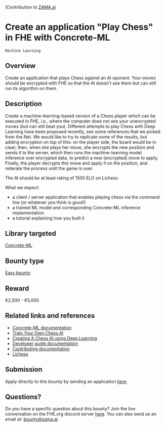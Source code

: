(Contribution to [ZAMA.ai]([https://zama-ai](https://www.zama.ai))<br>
# Create an application "Play Chess" in FHE with Concrete-ML
`Machine Learning`

## Overview
Create an application that plays Chess against an AI oponent. Your moves should be encrypted with FHE so that the AI doesn't see them but can still run its algorithm on them.

## Description
Create a machine-learning-based version of a Chess player which can be executed in FHE, i.e., where the computer does not see your unencrypted moves (but can still beat you). Different attempts to play Chess with Deep Learning have been proposed recently, see some references that we picked from the Net. We would like to try to replicate some of the results, but adding encryption on top of this: on the player side, the board would be in clear; then, when she plays her move, she encrypts the new position and sends it to the server, which then runs the machine-learning model inference over encrypted data, to predict a new (encrypted) move to apply. Finally, the player decrypts this move and apply it on the position, and reiterate the process until the game is over.

The AI should be at least rating of 1500 ELO on Lichess.

What we expect:
- a client / server application that enables playing chess via the command line (or whatever you think is good!)
- a trained ML model and corresponding Concrete-ML inference implementation
- a tutorial explaining how you built it

## Library targeted
[Concrete-ML](https://github.com/zama-ai/concrete-ml)

## Bounty type
[Easy bounty](https://github.com/zama-ai/zama-bounty-program#easy-bounties)

## Reward
€2,500 - €5,000

## Related links and references
- [Concrete-ML documentation](https://docs.zama.ai/concrete-ml)
- [Train Your Own Chess AI](https://towardsdatascience.com/train-your-own-chess-ai-66b9ca8d71e4)
- [Creating A Chess AI using Deep Learning](https://towardsdatascience.com/creating-a-chess-ai-using-deep-learning-d5278ea7dcf)
- [Developer guide documentation](https://docs.zama.ai/concrete-ml)
- [Contributing documentation](https://docs.zama.ai/concrete-ml/developer-guide/contributing)
- [Lichess](https://lichess.org)

## Submission
Apply directly to this bounty by sending an application [here](https://zama.ai/bounty-program-application).

## Questions?
Do you have a specific question about this bounty? Join the live conversation on the FHE.org discord server [here](https://discord.fhe.org). You can also send us an email at: bounty@zama.ai

